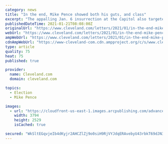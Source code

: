 ```yaml
---
category: news
title: "In the end, Mike Pence showed both his guts, and class"
excerpt: "The appalling Jan. 6 insurrection at the Capitol also targeted then-Vice President Mike Pence’s life, yet he still rose to the occasion to fulfill his duty with great courage, and he demonstrated class in attending Wednesday’s inauguration of Joe Biden."
publishedDateTime: 2021-01-21T08:08:00Z
originalUrl: "https://www.cleveland.com/letters/2021/01/in-the-end-mike-pence-showed-both-his-guts-and-class.html"
webUrl: "https://www.cleveland.com/letters/2021/01/in-the-end-mike-pence-showed-both-his-guts-and-class.html"
ampWebUrl: "https://www.cleveland.com/letters/2021/01/in-the-end-mike-pence-showed-both-his-guts-and-class.html?outputType=amp"
cdnAmpWebUrl: "https://www-cleveland-com.cdn.ampproject.org/c/s/www.cleveland.com/letters/2021/01/in-the-end-mike-pence-showed-both-his-guts-and-class.html?outputType=amp"
type: article
quality: 75
heat: 75
published: true

provider:
  name: Cleveland.com
  domain: cleveland.com

topics:
  - Election
  - Mike Pence

images:
  - url: "https://cloudfront-us-east-1.images.arcpublishing.com/advancelocal/Y2S7CU23NZATHL5UBZLO6H5N4Q.jpg"
    width: 3794
    height: 2529
    isCached: true

secured: "WkSltEGqvjeIb4dKyjr2AHCZlZj9o0siH9RjVYJdqERAvebyU43rbkT69dJN3xbVaDufvyUwDEj82lqA37gw/5YisKWppbHbepkFMPltMwcf1Zipp917rPIqvI1Iv0ellcPvgGBQ+IpuCVAlMY8PScU/IyLWeCmQamCmL+FCzr9jShtdwMMJjcFk+ScOle8h8UN3tDn50kDcuL7ayx0PTDGnweD8lWpT95Z5BHeXlXlMh9nZLx3ogsG5HHYiWxXEeN/re6J8bfFaerHYlE7lp8vyOEzd1sN7APNJuT/Im9plKXfzmocrn2SSZnMlAevOuwVdvLdb8gG3vMXTWyWH+lyxCkM1gSMDosW/eGustmU=;F3nYfjuXyv5fg+kdK6YPKg=="
---
```


